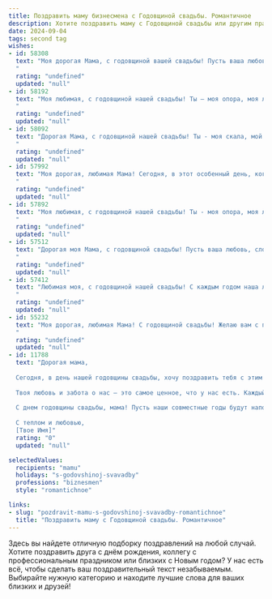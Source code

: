 ```yaml
---
title: Поздравить маму бизнесмена с Годовщиной свадьбы. Романтичное
description: Хотите поздравить маму с Годовщиной свадьбы или другим праздником? Наш ИИ создаст незабываемое поздравление, а вы обязательно выделитесь среди других.  
date: 2024-09-04
tags: second tag
wishes:
- id: 58308
  text: "Моя дорогая Мама, с годовщиной вашей свадьбы! Пусть ваша любовь, крепкая и нежная, как вино, со временем только становится слаще. Вы – самые прекрасные пример для меня, показали, что любовь - это не просто слова, а ежедневный труд, верность и бесконечная забота. Желаю вам ещё долгих лет  счастья, крепких объятий и теплых поцелуев. С юбилеем!
  "
  rating: "undefined"
  updated: "null"
- id: 58192
  text: "Моя любимая, с годовщиной нашей свадьбы! Ты — моя опора, моя любовь, моя муза,  и вдохновляешь меня на новые вершины в бизнесе.  Каждый день с тобой — это праздник,  и я счастлив, что судьба подарила мне тебя.
  "
  rating: "undefined"
  updated: "null"
- id: 58092
  text: "Дорогая Мама, с годовщиной нашей свадьбы! Ты - моя скала, мой компас, мой нежный свет в жизни. Вместе мы прошли через все трудности и радости, и с каждым годом наша любовь становится только крепче. Бизнес сегодня процветает, и это заслуга не только моей деловой хватки, но и твоего безграничного терпения и веры. Спасибо, что ты рядом!
  "
  rating: "undefined"
  updated: "null"
- id: 57992
  text: "Моя дорогая, любимая Мама! Сегодня, в этот особенный день, когда вы с папой отмечаете годовщину вашей любви, я хочу сказать вам: вы – настоящая легенда бизнес-мира, но самое главное – вы самая любящая и заботливая Мама на свете. Пусть ваша любовь будет  крепкой и яркой, как сияние драгоценных камней, а каждый день вашей жизни – словно сказка. С годовщиной!
  "
  rating: "undefined"
  updated: "null"
- id: 57892
  text: "Моя любимая, с годовщиной нашей свадьбы! Ты - моя опора, моя любовь, моя самая верная спутница в бизнесе и в жизни.  С тобой рядом я готов покорять любые вершины! Спасибо за твою нежность и бесконечную поддержку, за каждый прожитый день, полный любви и счастья!
  "
  rating: "undefined"
  updated: "null"
- id: 57512
  text: "Дорогая моя Мама, с годовщиной свадьбы! Пусть ваша любовь, словно крепкий бизнес, процветает с каждым годом, принося только радость и счастье. Вы чудесная пара, и я бесконечно рада быть частью вашей семьи.
  "
  rating: "undefined"
  updated: "null"
- id: 57412
  text: "Любимая моя, с годовщиной нашей свадьбы! С каждым годом наша любовь становится только крепче, а ты – все прекраснее. Спасибо за твою заботу, верность и поддержку. Ты – моя муза, мой компаньон и просто самая невероятная женщина на свете. Желаю нам бесконечного счастья и процветания во всех начинаниях.
  "
  rating: "undefined"
  updated: "null"
- id: 55232
  text: "Моя дорогая, любимая Мама! С годовщиной свадьбы! Желаю вам с папой бесконечного моря любви, крепких объятий, радости и счастья, которые согревают ваши сердца, как теплые лучи солнца. Пусть ваш бизнес процветает, а ваш дом будет наполнен гармонией и любовью!
  "
  rating: "undefined"
  updated: "null"
- id: 11788
  text: "Дорогая мама,
  
  Сегодня, в день нашей годовщины свадьбы, хочу поздравить тебя с этим прекрасным праздником любви и верности. Как бизнесмен ты всегда была для меня примером силы, мудрости и неутомимого труда. Но в этот день я хочу вспомнить не только твои профессиональные успехи, но и нашу семью, которую ты так любя создала и поддерживаешь.
  
  Твоя любовь и забота о нас – это самое ценное, что у нас есть. Каждый день ты вкладываешь частичку сердца в наш дом, и это делает его по-настоящему теплым и уютным. Пусть в этот день твои мечты сбываются, а наши сердца переполняются радостью и благодарностью за все то, что ты делаешь для нас.
  
  С днем годовщины свадьбы, мама! Пусть наши совместные годы будут наполнены любовью, взаимопониманием и новыми свершениями. Ты – не только моя мама, но и мой лучший друг, и я благодарен судьбе за то, что ты есть в моей жизни.
  
  С теплом и любовью,
  [Твое Имя]"
  rating: "0"
  updated: "null"

selectedValues:
  recipients: "mamu"
  holidays: "s-godovshinoj-svavadby"
  professions: "biznesmen"
  style: "romantichnoe"

links:
- slug: "pozdravit-mamu-s-godovshinoj-svavadby-romantichnoe"
  title: "Поздравить маму с Годовщиной свадьбы. Романтичное"
---
```


Здесь вы найдете отличную подборку поздравлений на любой случай. 
Хотите поздравить друга с днём рождения, коллегу с профессиональным праздником или близких с Новым годом? У нас есть всё, чтобы сделать ваш поздравительный текст незабываемым. Выбирайте нужную категорию и находите лучшие слова для ваших близких и друзей!
